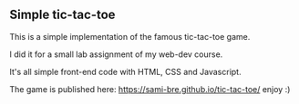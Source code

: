 ## Simple tic-tac-toe
This is a simple implementation of the famous tic-tac-toe game.

I did it for a small lab assignment of my web-dev course.

It's all simple front-end code with HTML, CSS and Javascript.

The game is published here: https://sami-bre.github.io/tic-tac-toe/ enjoy :)
